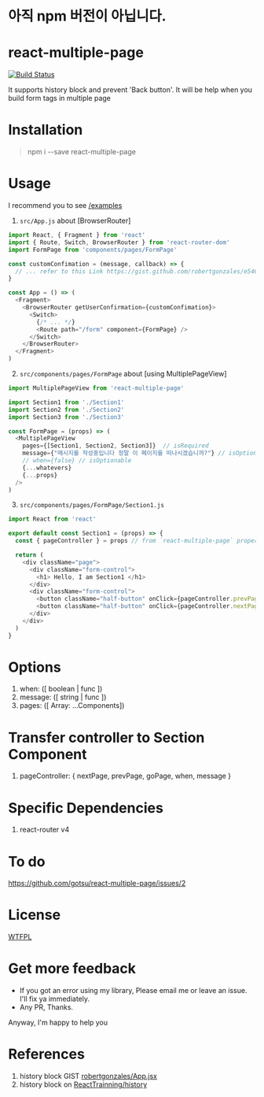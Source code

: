 # 아직 npm 버전이 아닙니다.

# react-multiple-page

[![Build Status](https://travis-ci.org/gotsu/react-multiple-page.svg?branch=master)](https://travis-ci.org/gotsu/react-multiple-page)

It supports history block and prevent 'Back button'. It will be help when you build form tags in multiple page

# Installation

> npm i --save react-multiple-page

# Usage 

I recommend you to see [/examples](https://github.com/gotsu/react-multiple-page/tree/master/examples)

1. `src/App.js` about [BrowserRouter]

``` js
import React, { Fragment } from 'react'
import { Route, Switch, BrowserRouter } from 'react-router-dom'
import FormPage from 'components/pages/FormPage'

const customConfimation = (message, callback) => {
  // ... refer to this Link https://gist.github.com/robertgonzales/e54699212da497740845712f3648d98c
}

const App = () => (
  <Fragment>
    <BrowserRouter getUserConfirmation={customConfimation}>
      <Switch>
        {/* ... */}
        <Route path="/form" component={FormPage} /> 
      </Switch>
    </BrowserRouter>
  </Fragment>
)
```

2. `src/components/pages/FormPage` about [using MultiplePageView]

``` js
import MultiplePageView from 'react-multiple-page'

import Section1 from './Section1'
import Section2 from './Section2'
import Section3 from './Section3'

const FormPage = (props) => (
  <MultiplePageView
    pages={[Section1, Section2, Section3]}  // isRequired
    message={"메시지를 작성중입니다 정말 이 페이지를 떠나시겠습니까?"} // isOptionable
    // when={false} // isOptionable
    {...whatevers}
    {...props}
  />
)
```

3. `src/components/pages/FormPage/Section1.js`

``` js
import React from 'react'

export default const Section1 = (props) => {
  const { pageController } = props // from `react-multiple-page` property. that have a role control about this lib

  return (
    <div className="page">
      <div className="form-control">
        <h1> Hello, I am Section1 </h1>
      </div>
      <div className="form-control">
        <button className="half-button" onClick={pageController.prevPage}>Prev</button>
        <button className="half-button" onClick={pageController.nextPage}>Next</button>
      </div>
    </div>
  )
}
```

# Options

1. when: ([ boolean | func ])
2. message: ([ string | func ])
3. pages: ([ Array: ...Components])

# Transfer controller to Section Component

1. pageController: { nextPage, prevPage, goPage, when, message }

# Specific Dependencies

1. react-router v4

# To do

https://github.com/gotsu/react-multiple-page/issues/2

# License

[WTFPL](http://www.wtfpl.net/)

# Get more feedback

- If you got an error using my library, Please email me or leave an issue. I'll fix ya immediately.
- Any PR, Thanks.

Anyway, I'm happy to help you


# References

 1. history block GIST [robertgonzales/App.jsx](https://gist.github.com/robertgonzales/e54699212da497740845712f3648d98c)
 2. history block on [ReactTrainning/history](https://github.com/ReactTraining/history#blocking-transitions)